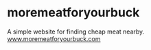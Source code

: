 moremeatforyourbuck
===================

A simple website for finding cheap meat nearby.
www.moremeatforyourbuck.com